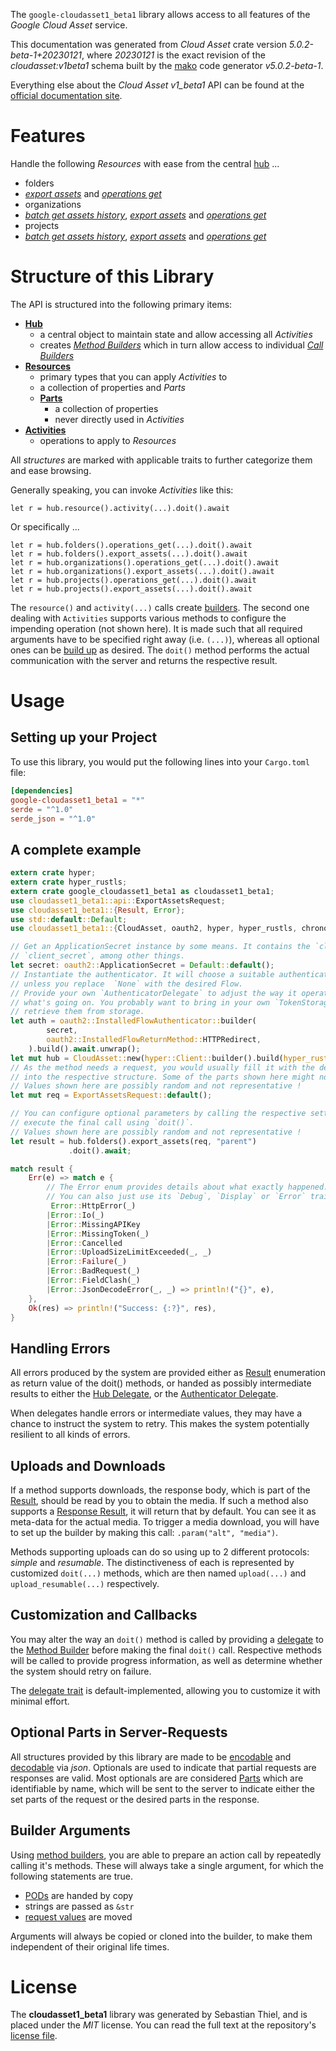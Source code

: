 <!---
DO NOT EDIT !
This file was generated automatically from 'src/generator/templates/api/README.md.mako'
DO NOT EDIT !
-->
The `google-cloudasset1_beta1` library allows access to all features of the *Google Cloud Asset* service.

This documentation was generated from *Cloud Asset* crate version *5.0.2-beta-1+20230121*, where *20230121* is the exact revision of the *cloudasset:v1beta1* schema built by the [mako](http://www.makotemplates.org/) code generator *v5.0.2-beta-1*.

Everything else about the *Cloud Asset* *v1_beta1* API can be found at the
[official documentation site](https://cloud.google.com/asset-inventory/docs/quickstart).
# Features

Handle the following *Resources* with ease from the central [hub](https://docs.rs/google-cloudasset1_beta1/5.0.2-beta-1+20230121/google_cloudasset1_beta1/CloudAsset) ... 

* folders
 * [*export assets*](https://docs.rs/google-cloudasset1_beta1/5.0.2-beta-1+20230121/google_cloudasset1_beta1/api::FolderExportAssetCall) and [*operations get*](https://docs.rs/google-cloudasset1_beta1/5.0.2-beta-1+20230121/google_cloudasset1_beta1/api::FolderOperationGetCall)
* organizations
 * [*batch get assets history*](https://docs.rs/google-cloudasset1_beta1/5.0.2-beta-1+20230121/google_cloudasset1_beta1/api::OrganizationBatchGetAssetsHistoryCall), [*export assets*](https://docs.rs/google-cloudasset1_beta1/5.0.2-beta-1+20230121/google_cloudasset1_beta1/api::OrganizationExportAssetCall) and [*operations get*](https://docs.rs/google-cloudasset1_beta1/5.0.2-beta-1+20230121/google_cloudasset1_beta1/api::OrganizationOperationGetCall)
* projects
 * [*batch get assets history*](https://docs.rs/google-cloudasset1_beta1/5.0.2-beta-1+20230121/google_cloudasset1_beta1/api::ProjectBatchGetAssetsHistoryCall), [*export assets*](https://docs.rs/google-cloudasset1_beta1/5.0.2-beta-1+20230121/google_cloudasset1_beta1/api::ProjectExportAssetCall) and [*operations get*](https://docs.rs/google-cloudasset1_beta1/5.0.2-beta-1+20230121/google_cloudasset1_beta1/api::ProjectOperationGetCall)




# Structure of this Library

The API is structured into the following primary items:

* **[Hub](https://docs.rs/google-cloudasset1_beta1/5.0.2-beta-1+20230121/google_cloudasset1_beta1/CloudAsset)**
    * a central object to maintain state and allow accessing all *Activities*
    * creates [*Method Builders*](https://docs.rs/google-cloudasset1_beta1/5.0.2-beta-1+20230121/google_cloudasset1_beta1/client::MethodsBuilder) which in turn
      allow access to individual [*Call Builders*](https://docs.rs/google-cloudasset1_beta1/5.0.2-beta-1+20230121/google_cloudasset1_beta1/client::CallBuilder)
* **[Resources](https://docs.rs/google-cloudasset1_beta1/5.0.2-beta-1+20230121/google_cloudasset1_beta1/client::Resource)**
    * primary types that you can apply *Activities* to
    * a collection of properties and *Parts*
    * **[Parts](https://docs.rs/google-cloudasset1_beta1/5.0.2-beta-1+20230121/google_cloudasset1_beta1/client::Part)**
        * a collection of properties
        * never directly used in *Activities*
* **[Activities](https://docs.rs/google-cloudasset1_beta1/5.0.2-beta-1+20230121/google_cloudasset1_beta1/client::CallBuilder)**
    * operations to apply to *Resources*

All *structures* are marked with applicable traits to further categorize them and ease browsing.

Generally speaking, you can invoke *Activities* like this:

```Rust,ignore
let r = hub.resource().activity(...).doit().await
```

Or specifically ...

```ignore
let r = hub.folders().operations_get(...).doit().await
let r = hub.folders().export_assets(...).doit().await
let r = hub.organizations().operations_get(...).doit().await
let r = hub.organizations().export_assets(...).doit().await
let r = hub.projects().operations_get(...).doit().await
let r = hub.projects().export_assets(...).doit().await
```

The `resource()` and `activity(...)` calls create [builders][builder-pattern]. The second one dealing with `Activities` 
supports various methods to configure the impending operation (not shown here). It is made such that all required arguments have to be 
specified right away (i.e. `(...)`), whereas all optional ones can be [build up][builder-pattern] as desired.
The `doit()` method performs the actual communication with the server and returns the respective result.

# Usage

## Setting up your Project

To use this library, you would put the following lines into your `Cargo.toml` file:

```toml
[dependencies]
google-cloudasset1_beta1 = "*"
serde = "^1.0"
serde_json = "^1.0"
```

## A complete example

```Rust
extern crate hyper;
extern crate hyper_rustls;
extern crate google_cloudasset1_beta1 as cloudasset1_beta1;
use cloudasset1_beta1::api::ExportAssetsRequest;
use cloudasset1_beta1::{Result, Error};
use std::default::Default;
use cloudasset1_beta1::{CloudAsset, oauth2, hyper, hyper_rustls, chrono, FieldMask};

// Get an ApplicationSecret instance by some means. It contains the `client_id` and 
// `client_secret`, among other things.
let secret: oauth2::ApplicationSecret = Default::default();
// Instantiate the authenticator. It will choose a suitable authentication flow for you, 
// unless you replace  `None` with the desired Flow.
// Provide your own `AuthenticatorDelegate` to adjust the way it operates and get feedback about 
// what's going on. You probably want to bring in your own `TokenStorage` to persist tokens and
// retrieve them from storage.
let auth = oauth2::InstalledFlowAuthenticator::builder(
        secret,
        oauth2::InstalledFlowReturnMethod::HTTPRedirect,
    ).build().await.unwrap();
let mut hub = CloudAsset::new(hyper::Client::builder().build(hyper_rustls::HttpsConnectorBuilder::new().with_native_roots().https_or_http().enable_http1().enable_http2().build()), auth);
// As the method needs a request, you would usually fill it with the desired information
// into the respective structure. Some of the parts shown here might not be applicable !
// Values shown here are possibly random and not representative !
let mut req = ExportAssetsRequest::default();

// You can configure optional parameters by calling the respective setters at will, and
// execute the final call using `doit()`.
// Values shown here are possibly random and not representative !
let result = hub.folders().export_assets(req, "parent")
             .doit().await;

match result {
    Err(e) => match e {
        // The Error enum provides details about what exactly happened.
        // You can also just use its `Debug`, `Display` or `Error` traits
         Error::HttpError(_)
        |Error::Io(_)
        |Error::MissingAPIKey
        |Error::MissingToken(_)
        |Error::Cancelled
        |Error::UploadSizeLimitExceeded(_, _)
        |Error::Failure(_)
        |Error::BadRequest(_)
        |Error::FieldClash(_)
        |Error::JsonDecodeError(_, _) => println!("{}", e),
    },
    Ok(res) => println!("Success: {:?}", res),
}

```
## Handling Errors

All errors produced by the system are provided either as [Result](https://docs.rs/google-cloudasset1_beta1/5.0.2-beta-1+20230121/google_cloudasset1_beta1/client::Result) enumeration as return value of
the doit() methods, or handed as possibly intermediate results to either the 
[Hub Delegate](https://docs.rs/google-cloudasset1_beta1/5.0.2-beta-1+20230121/google_cloudasset1_beta1/client::Delegate), or the [Authenticator Delegate](https://docs.rs/yup-oauth2/*/yup_oauth2/trait.AuthenticatorDelegate.html).

When delegates handle errors or intermediate values, they may have a chance to instruct the system to retry. This 
makes the system potentially resilient to all kinds of errors.

## Uploads and Downloads
If a method supports downloads, the response body, which is part of the [Result](https://docs.rs/google-cloudasset1_beta1/5.0.2-beta-1+20230121/google_cloudasset1_beta1/client::Result), should be
read by you to obtain the media.
If such a method also supports a [Response Result](https://docs.rs/google-cloudasset1_beta1/5.0.2-beta-1+20230121/google_cloudasset1_beta1/client::ResponseResult), it will return that by default.
You can see it as meta-data for the actual media. To trigger a media download, you will have to set up the builder by making
this call: `.param("alt", "media")`.

Methods supporting uploads can do so using up to 2 different protocols: 
*simple* and *resumable*. The distinctiveness of each is represented by customized 
`doit(...)` methods, which are then named `upload(...)` and `upload_resumable(...)` respectively.

## Customization and Callbacks

You may alter the way an `doit()` method is called by providing a [delegate](https://docs.rs/google-cloudasset1_beta1/5.0.2-beta-1+20230121/google_cloudasset1_beta1/client::Delegate) to the 
[Method Builder](https://docs.rs/google-cloudasset1_beta1/5.0.2-beta-1+20230121/google_cloudasset1_beta1/client::CallBuilder) before making the final `doit()` call. 
Respective methods will be called to provide progress information, as well as determine whether the system should 
retry on failure.

The [delegate trait](https://docs.rs/google-cloudasset1_beta1/5.0.2-beta-1+20230121/google_cloudasset1_beta1/client::Delegate) is default-implemented, allowing you to customize it with minimal effort.

## Optional Parts in Server-Requests

All structures provided by this library are made to be [encodable](https://docs.rs/google-cloudasset1_beta1/5.0.2-beta-1+20230121/google_cloudasset1_beta1/client::RequestValue) and 
[decodable](https://docs.rs/google-cloudasset1_beta1/5.0.2-beta-1+20230121/google_cloudasset1_beta1/client::ResponseResult) via *json*. Optionals are used to indicate that partial requests are responses 
are valid.
Most optionals are are considered [Parts](https://docs.rs/google-cloudasset1_beta1/5.0.2-beta-1+20230121/google_cloudasset1_beta1/client::Part) which are identifiable by name, which will be sent to 
the server to indicate either the set parts of the request or the desired parts in the response.

## Builder Arguments

Using [method builders](https://docs.rs/google-cloudasset1_beta1/5.0.2-beta-1+20230121/google_cloudasset1_beta1/client::CallBuilder), you are able to prepare an action call by repeatedly calling it's methods.
These will always take a single argument, for which the following statements are true.

* [PODs][wiki-pod] are handed by copy
* strings are passed as `&str`
* [request values](https://docs.rs/google-cloudasset1_beta1/5.0.2-beta-1+20230121/google_cloudasset1_beta1/client::RequestValue) are moved

Arguments will always be copied or cloned into the builder, to make them independent of their original life times.

[wiki-pod]: http://en.wikipedia.org/wiki/Plain_old_data_structure
[builder-pattern]: http://en.wikipedia.org/wiki/Builder_pattern
[google-go-api]: https://github.com/google/google-api-go-client

# License
The **cloudasset1_beta1** library was generated by Sebastian Thiel, and is placed 
under the *MIT* license.
You can read the full text at the repository's [license file][repo-license].

[repo-license]: https://github.com/Byron/google-apis-rsblob/main/LICENSE.md

